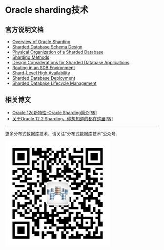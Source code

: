 # Oracle sharding技术

## 官方说明文档
* [Overview of Oracle Sharding](https://docs.oracle.com/en/database/oracle/oracle-database/12.2/admin/sharding-overview.html#GUID-0F39B1FB-DCF9-4C8A-A2EA-88705B90C5BF)
* [Sharded Database Schema Design](https://docs.oracle.com/en/database/oracle/oracle-database/12.2/admin/sharding-schema-design.html#GUID-1B8DAEE1-A662-4516-9EA9-04FF711211C3)
* [Physical Organization of a Sharded Database](https://docs.oracle.com/en/database/oracle/oracle-database/12.2/admin/sharding-physical-organization.html#GUID-9F237240-F0B3-4860-9A07-16D80CE27352)
* [Sharding Methods](https://docs.oracle.com/en/database/oracle/oracle-database/12.2/admin/sharding-methods.html#GUID-3B07D91C-CEAA-4170-A94B-ACF47BEE617B)
* [Design Considerations for Sharded Database Applications](https://docs.oracle.com/en/database/oracle/oracle-database/12.2/admin/sharding-application-development.html#GUID-4EB511F9-05AB-4E3F-9B69-D59F21799FFF)
* [Routing in an SDB Environment](https://docs.oracle.com/en/database/oracle/oracle-database/12.2/admin/sharding-data-routing.html#GUID-7001A9CC-B681-4DFA-B461-6FD653D9D62D)
* [Shard-Level High Availability](https://docs.oracle.com/en/database/oracle/oracle-database/12.2/admin/sharding-high-availability.html#GUID-C668B8C7-0F94-4F85-B8E1-A6B91548BBB6)
* [Sharded Database Deployment](https://docs.oracle.com/en/database/oracle/oracle-database/12.2/admin/sharding-deployment.html#GUID-F99B8742-4089-4E77-87D4-4691EA932207)
* [Sharded Database Lifecycle Management](https://docs.oracle.com/en/database/oracle/oracle-database/12.2/admin/sharding-lifecycle-management.html#GUID-1A3B887E-148D-4167-81B5-B0FA35746E4B)

## 相关博文
* [Oracle 12c新特性-Oracle Sharding简介[转]](https://blogs.oracle.com/database4cn/12c-oracle-sharding)
* [关于Oracle 12.2 Sharding，你想知道的都在这里[转]](http://www.eygle.com/archives/2017/04/oracle_122_sharding.html)


---
更多分布式数据库技术，请关注“分布式数据库技术”公众号.

![公众号](../DRDS-X.jpg)